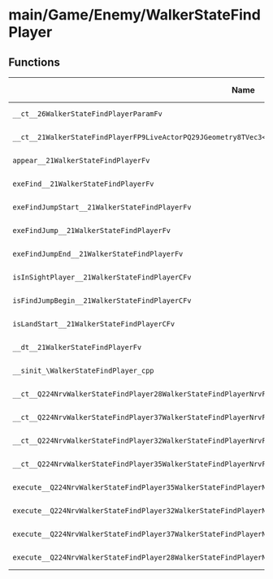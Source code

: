 # main/Game/Enemy/WalkerStateFindPlayer

## Functions

| Name | Address | Match % |
|------|---------|---------|
| `__ct__26WalkerStateFindPlayerParamFv` | `0x801504B0` | :x: (0.0%) |
| `__ct__21WalkerStateFindPlayerFP9LiveActorPQ29JGeometry8TVec3<f>P16WalkerStateParamP26WalkerStateFindPlayerParam` | `0x801504CC` | :x: (0.0%) |
| `appear__21WalkerStateFindPlayerFv` | `0x8015055C` | :x: (0.0%) |
| `exeFind__21WalkerStateFindPlayerFv` | `0x8015056C` | :x: (0.0%) |
| `exeFindJumpStart__21WalkerStateFindPlayerFv` | `0x80150608` | :x: (0.0%) |
| `exeFindJump__21WalkerStateFindPlayerFv` | `0x80150674` | :x: (0.0%) |
| `exeFindJumpEnd__21WalkerStateFindPlayerFv` | `0x80150704` | :x: (0.0%) |
| `isInSightPlayer__21WalkerStateFindPlayerCFv` | `0x80150778` | :x: (0.0%) |
| `isFindJumpBegin__21WalkerStateFindPlayerCFv` | `0x8015078C` | :x: (0.0%) |
| `isLandStart__21WalkerStateFindPlayerCFv` | `0x801507E8` | :x: (0.0%) |
| `__dt__21WalkerStateFindPlayerFv` | `0x80150844` | :x: (0.0%) |
| `__sinit_\WalkerStateFindPlayer_cpp` | `0x8015089C` | :x: (0.0%) |
| `__ct__Q224NrvWalkerStateFindPlayer28WalkerStateFindPlayerNrvFindFv` | `0x801508E4` | :x: (0.0%) |
| `__ct__Q224NrvWalkerStateFindPlayer37WalkerStateFindPlayerNrvFindJumpStartFv` | `0x801508F4` | :x: (0.0%) |
| `__ct__Q224NrvWalkerStateFindPlayer32WalkerStateFindPlayerNrvFindJumpFv` | `0x80150904` | :x: (0.0%) |
| `__ct__Q224NrvWalkerStateFindPlayer35WalkerStateFindPlayerNrvFindJumpEndFv` | `0x80150914` | :x: (0.0%) |
| `execute__Q224NrvWalkerStateFindPlayer35WalkerStateFindPlayerNrvFindJumpEndCFP5Spine` | `0x80150924` | :x: (0.0%) |
| `execute__Q224NrvWalkerStateFindPlayer32WalkerStateFindPlayerNrvFindJumpCFP5Spine` | `0x8015092C` | :x: (0.0%) |
| `execute__Q224NrvWalkerStateFindPlayer37WalkerStateFindPlayerNrvFindJumpStartCFP5Spine` | `0x80150934` | :x: (0.0%) |
| `execute__Q224NrvWalkerStateFindPlayer28WalkerStateFindPlayerNrvFindCFP5Spine` | `0x8015093C` | :x: (0.0%) |